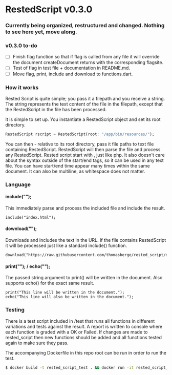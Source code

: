 # RestedScript v0.3.0

### Currently being organized, restructured and changed. Nothing to see here yet, move along.

### v0.3.0 to-do
- [ ] Finish flag function so that if flag is called from any file it will override the document createDocument returns with the corresponding flagsite.
- [ ] Test of flag in test file + documentation in README.md.
- [ ] Move flag, print, include and download to functions.dart.

### How it works

Rested Script is quite simple; you pass it a filepath and you receive a string. The string represents the text content of the file in the filepath, except that the RestedScript in the file has been processed.

It is simple to set up. You instantiate a RestedScript object and set its root directory.

```dart
RestedScript rscript = RestedScript(root: "/app/bin/resources/");
```

You can then - relative to its root directory, pass it file paths to text file containing RestedScript. RestedScript will then parse the file and process any RestedScript. Rested script start with <?rs and end with ?>, just like php. It also doesn't care about the syntax outside of the start/end tags, so it can be used in any text file. You can have start/end time appear many times within the same document. It can also be multiline, as whitespace does not matter.

### Language

#### include("");
This immediately parse and process the included file and include the result.

```
include("index.html");
```

#### download("");
Downloads and includes the text in the URL. If the file contains RestedScript it will be processed just like a standard include() function.

```
download("https://raw.githubusercontent.com/thomasberge/rested_script/dev/test/pages/include.html");
```

#### print(""); / echo("");
The passed string argument to print() will be written in the document. Also supports echo() for the exact same result.

```
print("This line will be written in the document.");
echo("This line will also be written in the document.");
```

### Testing
There is a test script included in /test that runs all functions in different variations and tests against the result. A report is written to console where each function is graded with a OK or Failed. If changes are made to rested_script then new functions should be added and all functions tested again to make sure they pass.

The accompanying Dockerfile in this repo root can be run in order to run the test.

```bash
$ docker build -t rested_script_test . && docker run -it rested_script_test
```
